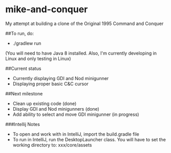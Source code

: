 # mike-and-conquer

My attempt at building a clone of the Original 1995 Command and Conquer

##To run, do:

* ./gradlew run

(You will need to have Java 8 installed.  Also, I'm currently developing in Linux and only testing in Linux)

##Current status
* Currently displaying GDI and Nod minigunner
* Displaying proper basic C&C cursor



##Next milestone
* Clean up existing code (done)
* Display GDI and Nod minigunners (done)
* Add ability to select and move GDI minigunner (in progress)


###Intellij Notes
* To open and work with in IntelliJ, import the build.gradle file
* To run in IntelliJ, run the DesktopLauncher class.  You will have to set the working directory to: xxx/core/assets
